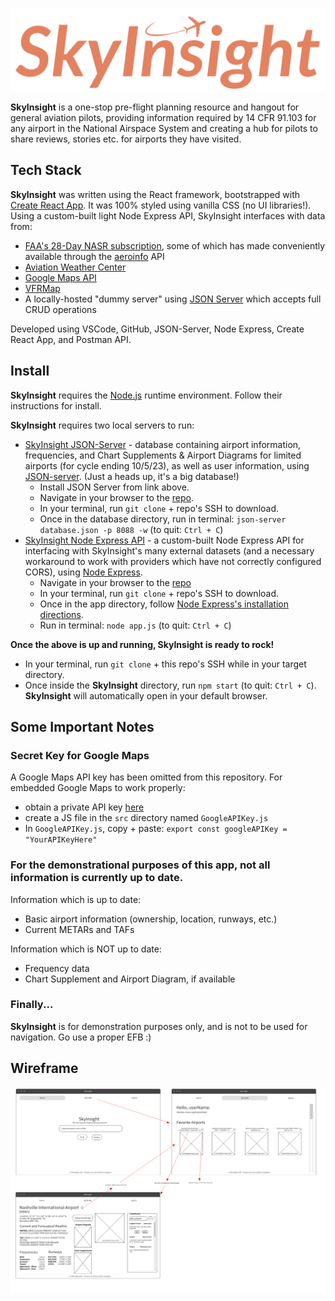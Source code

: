 ![SkyInsight Logo](SkyInsight_Logo.png)

**SkyInsight** is a one-stop pre-flight planning resource and hangout for general aviation pilots, providing information required by 14 CFR 91.103 for any airport in the National Airspace System and creating a hub for pilots to share reviews, stories etc. for airports they have visited.

## Tech Stack

**SkyInsight** was written using the React framework, bootstrapped with [Create React App](https://github.com/facebook/create-react-app). It was 100% styled using vanilla CSS (no UI libraries!). Using a custom-built light Node Express API, SkyInsight interfaces with data from:
- [FAA's 28-Day NASR subscription](https://www.faa.gov/air_traffic/flight_info/aeronav/aero_data/NASR_Subscription/), some of which has made conveniently available through the [aeroinfo](https://github.com/kdknigga/aeroinfo) API
- [Aviation Weather Center](https://beta.aviationweather.gov/data/api/)
- [Google Maps API](https://developers.google.com/maps/documentation/javascript)
- [VFRMap](https://vfrmap.com/)
- A locally-hosted "dummy server" using [JSON Server](https://www.npmjs.com/package/json-server) which accepts full CRUD operations

Developed using VSCode, GitHub, JSON-Server, Node Express, Create React App, and Postman API.

## Install

**SkyInsight** requires the [Node.js](https://nodejs.org/en) runtime environment. Follow their instructions for install.

**SkyInsight** requires two local servers to run:
- [SkyInsight JSON-Server](https://github.com/DavidBartek/sky-insight-server) - database containing airport information, frequencies, and Chart Supplements & Airport Diagrams for limited airports (for cycle ending 10/5/23), as well as user information, using [JSON-server](https://github.com/typicode/json-server). (Just a heads up, it's a big database!)
    - Install JSON Server from link above.
    - Navigate in your browser to the [repo](https://github.com/DavidBartek/sky-insight-server).
    - In your terminal, run `git clone` + repo's SSH to download.
    - Once in the database directory, run in terminal: `json-server database.json -p 8088 -w` (to quit: `Ctrl + C`)
- [SkyInsight Node Express API](https://github.com/DavidBartek/sky-insight-express) - a custom-built Node Express API for interfacing with SkyInsight's many external datasets (and a necessary workaround to work with providers which have not correctly configured CORS), using [Node Express](https://expressjs.com/en/starter/installing.html).
    - Navigate in your browser to the [repo](https://github.com/DavidBartek/sky-insight-express)
    - In your terminal, run `git clone` + repo's SSH to download.
    - Once in the app directory, follow [Node Express's installation directions](https://expressjs.com/en/starter/installing.html).
    - Run in terminal: `node app.js` (to quit: `Ctrl + C`)

**Once the above is up and running, SkyInsight is ready to rock!**
- In your terminal, run `git clone` + this repo's SSH while in your target directory.
- Once inside the **SkyInsight** directory, run `npm start` (to quit: `Ctrl + C`). **SkyInsight** will automatically open in your default browser.

## Some Important Notes

### Secret Key for Google Maps

A Google Maps API key has been omitted from this repository. For embedded Google Maps to work properly:
- obtain a private API key [here](https://developers.google.com/maps/documentation/javascript/get-api-key)
- create a JS file in the `src` directory named `GoogleAPIKey.js`
- In `GoogleAPIKey.js`, copy + paste: `export const googleAPIKey = "YourAPIKeyHere"`

### For the demonstrational purposes of this app, not all information is currently up to date.
Information which is up to date:
- Basic airport information (ownership, location, runways, etc.)
- Current METARs and TAFs

Information which is NOT up to date:
- Frequency data
- Chart Supplement and Airport Diagram, if available

### Finally...
**SkyInsight** is for demonstration purposes only, and is not to be used for navigation. Go use a proper EFB :)

## Wireframe

![SkyInsight Wireframe](SkyInsight_Wireframe.png)
